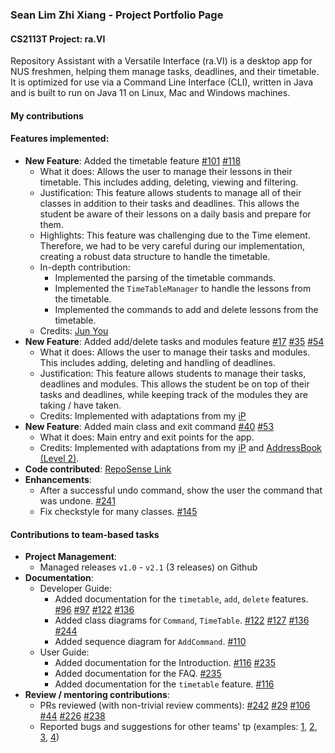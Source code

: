 ### Sean Lim Zhi Xiang - Project Portfolio Page
#### CS2113T Project: ra.VI
Repository Assistant with a Versatile Interface (ra.VI) is a desktop app for NUS freshmen, helping them manage tasks, deadlines, and their timetable. It is optimized for use via a Command Line Interface (CLI), written in Java and is built to run on Java 11 on Linux, Mac and Windows machines.
#### My contributions
#### Features implemented:
* **New Feature**: Added the timetable feature [#101](https://github.com/AY2021S1-CS2113T-T09-2/tp/pull/101) [#118](https://github.com/AY2021S1-CS2113T-T09-2/tp/pull/118)
    * What it does: Allows the user to manage their lessons in their timetable. This includes adding, deleting, viewing and filtering.
    * Justification: This feature allows students to manage all of their classes in addition to their tasks and deadlines. This allows the student be aware of their lessons on a daily basis and prepare for them.
    * Highlights: This feature was challenging due to the Time element. Therefore, we had to be very careful during our implementation, creating a robust data structure to handle the timetable.
    * In-depth contribution:
        * Implemented the parsing of the timetable commands.
        * Implemented the `TimeTableManager` to handle the lessons from the timetable.
        * Implemented the commands to add and delete lessons from the timetable.
    * Credits: [Jun You](https://ay2021s1-cs2113t-t09-2.github.io/tp/team/f0fz.html)
* **New Feature**: Added add/delete tasks and modules feature [#17](https://github.com/AY2021S1-CS2113T-T09-2/tp/pull/17) [#35](https://github.com/AY2021S1-CS2113T-T09-2/tp/pull/35) [#54](https://github.com/AY2021S1-CS2113T-T09-2/tp/pull/54)
    * What it does: Allows the user to manage their tasks and modules. This includes adding, deleting and handling of deadlines.
    * Justification: This feature allows students to manage their tasks, deadlines and modules. This allows the student be on top of their tasks and deadlines, while keeping track of the modules they are taking / have taken.
    * Credits: Implemented with adaptations from my [iP](https://github.com/Aseanseen/ip)
* **New Feature**: Added main class and exit command [#40](https://github.com/AY2021S1-CS2113T-T09-2/tp/pull/40) [#53](https://github.com/AY2021S1-CS2113T-T09-2/tp/pull/53)
    * What it does: Main entry and exit points for the app.
    * Credits: Implemented with adaptations from my [iP](https://github.com/Aseanseen/ip) and [AddressBook (Level 2)](https://se-education.org/addressbook-level2/).
* **Code contributed**: [RepoSense Link](https://nus-cs2113-ay2021s1.github.io/tp-dashboard/#breakdown=true&search=aseanseen)
* **Enhancements**:
    * After a successful undo command, show the user the command that was undone. [#241](https://github.com/AY2021S1-CS2113T-T09-2/tp/pull/241)
    * Fix checkstyle for many classes. [#145](https://github.com/AY2021S1-CS2113T-T09-2/tp/pull/145)

#### Contributions to team-based tasks
* **Project Management**:
    * Managed releases `v1.0` - `v2.1` (3 releases) on Github
* **Documentation**:
    * Developer Guide:
        * Added documentation for the `timetable`, `add`, `delete` features. [#96](https://github.com/AY2021S1-CS2113T-T09-2/tp/pull/96) [#97](https://github.com/AY2021S1-CS2113T-T09-2/tp/pull/97) [#122](https://github.com/AY2021S1-CS2113T-T09-2/tp/pull/122) [#136](https://github.com/AY2021S1-CS2113T-T09-2/tp/pull/136)
        * Added class diagrams for `Command`, `TimeTable`. [#122](https://github.com/AY2021S1-CS2113T-T09-2/tp/pull/122) [#127](https://github.com/AY2021S1-CS2113T-T09-2/tp/pull/127) [#136](https://github.com/AY2021S1-CS2113T-T09-2/tp/pull/136) [#244](https://github.com/AY2021S1-CS2113T-T09-2/tp/pull/244)
        * Added sequence diagram for `AddCommand`. [#110](https://github.com/AY2021S1-CS2113T-T09-2/tp/pull/110)
    * User Guide:
        * Added documentation for the Introduction. [#116](https://github.com/AY2021S1-CS2113T-T09-2/tp/pull/116) [#235](https://github.com/AY2021S1-CS2113T-T09-2/tp/pull/235)
        * Added documentation for the FAQ. [#235](https://github.com/AY2021S1-CS2113T-T09-2/tp/pull/235)
        * Added documentation for the `timetable` feature. [#116](https://github.com/AY2021S1-CS2113T-T09-2/tp/pull/116)
* **Review / mentoring contributions**:
    * PRs reviewed (with non-trivial review comments): [#242](https://github.com/AY2021S1-CS2113T-T09-2/tp/pull/242) [#29](https://github.com/AY2021S1-CS2113T-T09-2/tp/pull/29) [#106](https://github.com/AY2021S1-CS2113T-T09-2/tp/pull/106) [#44](https://github.com/AY2021S1-CS2113T-T09-2/tp/pull/44) [#226](https://github.com/AY2021S1-CS2113T-T09-2/tp/pull/226) [#238](https://github.com/AY2021S1-CS2113T-T09-2/tp/pull/238)
    * Reported bugs and suggestions for other teams' tp (examples: [1](https://github.com/Aseanseen/ped/issues), [2](https://github.com/AY2021S1-CS2113T-T09-4/tp/issues/282), [3](https://github.com/AY2021S1-CS2113T-T09-4/tp/issues/289), [4](https://github.com/AY2021S1-CS2113T-T09-4/tp/issues/288))